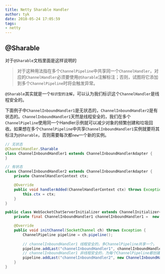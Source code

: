 ```yaml
---
title: Netty Sharable Handler
author: tyk
date: 2018-05-24 17:05:59
tags:
- netty 
---
```


## @Sharable 

对于`@Sharable`文档里面是这样说明的
> 对于这种用法指在多个`ChannelPipeline`中共享同一个`ChannelHandler`，对应的`ChannelHandler`必须要使用`@Sharable`注解标注；否则，试图将它添加到多个`ChannelPipeline`时将会触发异常。

`@Sharable`其实就是一个`标识型的注解`，可以认为我们标识这个`ChannelHandler`是线程安全的。

下面例子中`ChannelInboundHandler1`是无状态的，`ChannelInboundHandler2`是有状态的。`ChannelInboundHandler1`天然是线程安全的，我们在多个`ChannelPipeline`使用同一个Handler示例就可以减少对象的频繁创建和垃圾回收。如果想在多个`ChannelPipeline`中共享`ChannelInboundHandler1`实例就要将其标注为`@Sharable`，否则需要每次都`new`一个新的实例。

``` java 
// 无状态
@ChannelHandler.Sharable
class ChannelInboundHandler1 extends ChannelInboundHandlerAdapter {
}

// 有状态
class ChannelInboundHandler2 extends ChannelInboundHandlerAdapter {
    private ChannelHandlerContext ctx;

    @Override
    public void handlerAdded(ChannelHandlerContext ctx) throws Exception {
        this.ctx = ctx;
    }
}

public class WebSocketChatServerInitializer extends ChannelInitializer<SocketChannel> { 
    private final ChannelInboundHandler1 channelInboundHandler1 =  new ChannelInboundHandler1();

    @Override
    public void initChannel(SocketChannel ch) throws Exception {
        ChannelPipeline pipeline = ch.pipeline();
        
        // channelInboundHandler1 线程安全的，多ChannelPipeline共享一个。
        pipeline.addLast("channelInboundHandler1", channelInboundHandler1);
        // channelInboundHandler1 非线程安全的，为每个ChannelPipeline都创建一个实例。
        pipeline.addLast("channelInboundHandler2", new ChannelInboundHandler2());
    }
}
```



